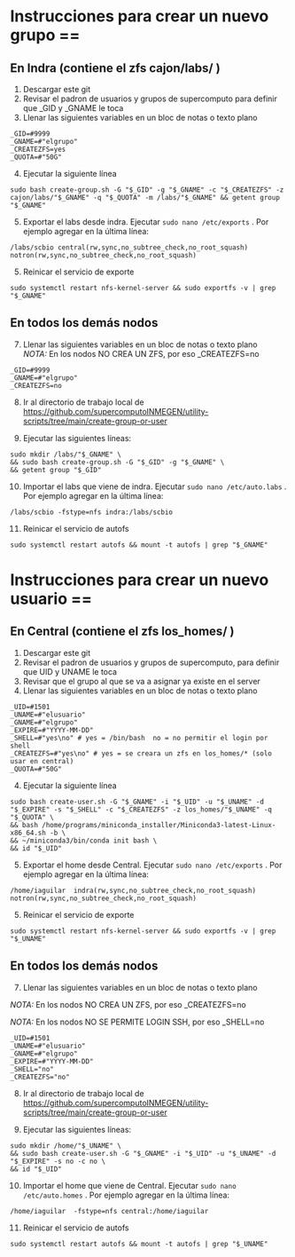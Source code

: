 # Instrucciones para crear un nuevo grupo ==  

## En Indra (contiene el zfs cajon/labs/ )

1. Descargar este git  
2. Revisar el padron de usuarios y grupos de supercomputo para definir que _GID y _GNAME le toca  
3. Llenar las siguientes variables en un bloc de notas o texto plano  

```
_GID=#9999
_GNAME=#"elgrupo"
_CREATEZFS=yes
_QUOTA=#"50G"
```

4. Ejecutar la siguiente línea

```
sudo bash create-group.sh -G "$_GID" -g "$_GNAME" -c "$_CREATEZFS" -z cajon/labs/"$_GNAME" -q "$_QUOTA" -m /labs/"$_GNAME" && getent group "$_GNAME"
```

5. Exportar el labs desde indra. Ejecutar `sudo nano /etc/exports` . Por ejemplo agregar en la última línea:    

```
/labs/scbio central(rw,sync,no_subtree_check,no_root_squash)    notron(rw,sync,no_subtree_check,no_root_squash)
```

5. Reinicar el servicio de exporte

```
sudo systemctl restart nfs-kernel-server && sudo exportfs -v | grep "$_GNAME"
```
## En todos los demás nodos

7. Llenar las siguientes variables en un bloc de notas o texto plano  
*NOTA:* En los nodos NO CREA UN ZFS, por eso _CREATEZFS=no    

```
_GID=#9999
_GNAME=#"elgrupo"
_CREATEZFS=no
```

8. Ir al directorio de trabajo local de https://github.com/supercomputoINMEGEN/utility-scripts/tree/main/create-group-or-user    

9. Ejecutar las siguientes líneas:  

```
sudo mkdir /labs/"$_GNAME" \
&& sudo bash create-group.sh -G "$_GID" -g "$_GNAME" \
&& getent group "$_GID"
```

10. Importar el labs que viene de indra. Ejecutar `sudo nano /etc/auto.labs` . Por ejemplo agregar en la última línea:    

```
/labs/scbio -fstype=nfs indra:/labs/scbio
```

11. Reinicar el servicio de autofs    

```
sudo systemctl restart autofs && mount -t autofs | grep "$_GNAME"
```

# Instrucciones para crear un nuevo usuario ==  

## En Central (contiene el zfs los_homes/ )  

1. Descargar este git  
2. Revisar el padron de usuarios y grupos de supercomputo, para definir que UID y UNAME le toca  
2. Revisar que el grupo al que se va a asignar ya existe en el server   
3. Llenar las siguientes variables en un bloc de notas o texto plano  

```
_UID=#1501
_UNAME=#"elusuario"
_GNAME=#"elgrupo"
_EXPIRE=#"YYYY-MM-DD"
_SHELL=#"yes\no" # yes = /bin/bash  no = no permitir el login por shell
_CREATEZFS=#"yes\no" # yes = se creara un zfs en los_homes/* (solo usar en central)
_QUOTA=#"50G"
```

4. Ejecutar la siguiente línea

```
sudo bash create-user.sh -G "$_GNAME" -i "$_UID" -u "$_UNAME" -d "$_EXPIRE" -s "$_SHELL" -c "$_CREATEZFS" -z los_homes/"$_UNAME" -q "$_QUOTA" \
&& bash /home/programs/miniconda_installer/Miniconda3-latest-Linux-x86_64.sh -b \
&& ~/miniconda3/bin/conda init bash \
&& id "$_UID"
```

5. Exportar el home desde Central. Ejecutar `sudo nano /etc/exports` . Por ejemplo agregar en la última línea:    

```
/home/iaguilar  indra(rw,sync,no_subtree_check,no_root_squash)  notron(rw,sync,no_subtree_check,no_root_squash)

```

5. Reinicar el servicio de exporte     

```
sudo systemctl restart nfs-kernel-server && sudo exportfs -v | grep "$_UNAME"
```

## En todos los demás nodos

7. Llenar las siguientes variables en un bloc de notas o texto plano  

*NOTA:* En los nodos NO CREA UN ZFS, por eso _CREATEZFS=no    

*NOTA:* En los nodos NO SE PERMITE LOGIN SSH, por eso _SHELL=no    

```
_UID=#1501
_UNAME=#"elusuario"
_GNAME=#"elgrupo"
_EXPIRE=#"YYYY-MM-DD"
_SHELL="no"
_CREATEZFS="no"
```

8. Ir al directorio de trabajo local de https://github.com/supercomputoINMEGEN/utility-scripts/tree/main/create-group-or-user    

9. Ejecutar las siguientes líneas:  

```
sudo mkdir /home/"$_UNAME" \
&& sudo bash create-user.sh -G "$_GNAME" -i "$_UID" -u "$_UNAME" -d "$_EXPIRE" -s no -c no \
&& id "$_UID"
```

10. Importar el home que viene de Central. Ejecutar `sudo nano /etc/auto.homes` . Por ejemplo agregar en la última línea:    

```
/home/iaguilar  -fstype=nfs central:/home/iaguilar
```

11. Reinicar el servicio de autofs    

```
sudo systemctl restart autofs && mount -t autofs | grep "$_UNAME"
```
